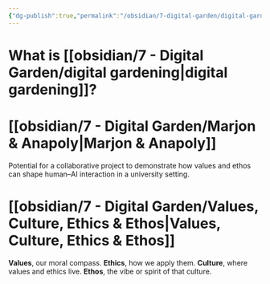 ```yaml
---
{"dg-publish":true,"permalink":"/obsidian/7-digital-garden/digital-garden-home/","tags":["gardenEntry"],"created":"2025-08-11T21:46:53.866+01:00","updated":"2025-08-11T22:32:15.528+01:00"}
---
```


# What is [[obsidian/7 - Digital Garden/digital gardening\|digital gardening]]? 
# [[obsidian/7 - Digital Garden/Marjon & Anapoly\|Marjon & Anapoly]]   
Potential for a collaborative project to demonstrate how values and ethos can shape human–AI interaction in a university setting.

# [[obsidian/7 - Digital Garden/Values, Culture, Ethics & Ethos\|Values, Culture, Ethics & Ethos]]

**Values**, our moral compass.
**Ethics**, how we apply them.
**Culture**, where values and ethics live.
**Ethos**, the vibe or spirit of that culture.
